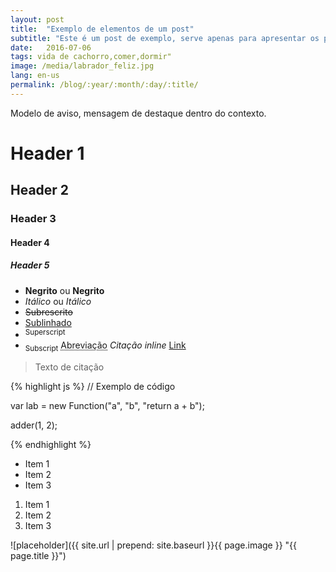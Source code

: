 ```yaml
---
layout: post
title:  "Exemplo de elementos de um post"
subtitle: "Este é um post de exemplo, serve apenas para apresentar os possíveis elementos markdown que podem ser utilizados."
date:   2016-07-06
tags: vida de cachorro,comer,dormir"
image: /media/labrador_feliz.jpg
lang: en-us
permalink: /blog/:year/:month/:day/:title/
---
```


<div class="message">
  Modelo de aviso, mensagem de destaque dentro do contexto.
</div>

# Header 1
## Header 2
### Header 3
#### Header 4
##### Header 5

- __Negrito__ ou **Negrito**
- *Itálico* ou _Itálico_
- <del>Subrescrito</del>
- <ins>Sublinhado</ins>
- <sup>Superscript</sup>
- <sub>Subscript</sub>
<abbr title="Abreviação">Abreviação</abbr>
<cite>Citação inline</cite>
[Link](https://developer.mozilla.org/en-US/docs/Web/HTML/Element)


> Texto de citação

{% highlight js %}
// Exemplo de código

var lab = new Function("a", "b", "return a + b");

adder(1, 2);

{% endhighlight %}

* Item 1
* Item 2
* Item 3

1. Item 1
2. Item 2
3. Item 3



![placeholder]({{ site.url | prepend: site.baseurl }}{{ page.image }} "{{ page.title }}")


